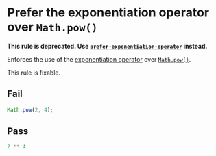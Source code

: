 # Prefer the exponentiation operator over `Math.pow()`

**This rule is deprecated. Use [`prefer-exponentiation-operator`](https://eslint.org/docs/rules/prefer-exponentiation-operator) instead.**

Enforces the use of the [exponentiation operator](http://2ality.com/2016/02/exponentiation-operator.html) over [`Math.pow()`](https://developer.mozilla.org/en-US/docs/Web/JavaScript/Reference/Global_Objects/Math/pow).

This rule is fixable.


## Fail

```js
Math.pow(2, 4);
```


## Pass

```js
2 ** 4
```
